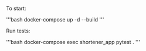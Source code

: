 To start:

'''bash
docker-compose up -d --build
'''

Run tests:

'''bash
docker-compose exec shortener_app pytest .
'''